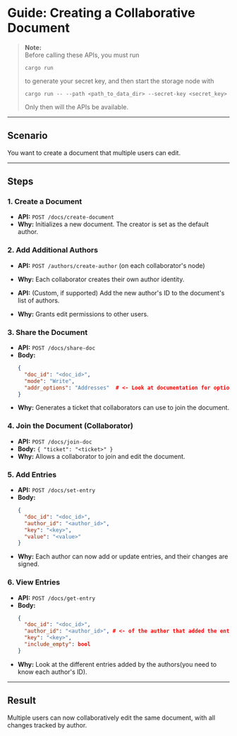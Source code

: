 # Guide: Creating a Collaborative Document

> **Note:**  
> Before calling these APIs, you must run  
> ```
> cargo run
> ```
> to generate your secret key, and then start the storage node with  
> ```
> cargo run -- --path <path_to_data_dir> --secret-key <secret_key>
> ```
> Only then will the APIs be available.

---

## Scenario

You want to create a document that multiple users can edit.

---

## Steps

### 1. Create a Document

- **API:** `POST /docs/create-document`
- **Why:** Initializes a new document. The creator is set as the default author.

### 2. Add Additional Authors

- **API:** `POST /authors/create-author` (on each collaborator's node)
- **Why:** Each collaborator creates their own author identity.

- **API:** (Custom, if supported) Add the new author's ID to the document's list of authors.
- **Why:** Grants edit permissions to other users.

### 3. Share the Document

- **API:** `POST /docs/share-doc`
- **Body:**  
  ```json
  {
    "doc_id": "<doc_id>",
    "mode": "Write",
    "addr_options": "Addresses"  # <- Look at documentation for options to add here
  }
  ```
- **Why:** Generates a ticket that collaborators can use to join the document.

### 4. Join the Document (Collaborator)

- **API:** `POST /docs/join-doc`
- **Body:** `{ "ticket": "<ticket>" }`
- **Why:** Allows a collaborator to join and edit the document.

### 5. Add Entries

- **API:** `POST /docs/set-entry`
- **Body:** 
  ```json
  {
    "doc_id": "<doc_id>",
    "author_id": "<author_id>",
    "key": "<key>",
    "value": "<value>"
  }
  ```
- **Why:** Each author can now add or update entries, and their changes are signed.

### 6. View Entries

- **API:** `POST /docs/get-entry`
- **Body:** 
  ```json
  {
    "doc_id": "<doc_id>",
    "author_id": "<author_id>", # <- of the author that added the entry
    "key": "<key>",
    "include_empty": bool
  }
  ```
- **Why:** Look at the different entries added by the authors(you need to know each author's ID).

---

## Result

Multiple users can now collaboratively edit the same document, with all changes tracked by author.